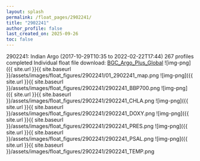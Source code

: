 ```yaml
---
layout: splash
permalink: /float_pages/2902241/
title: "2902241"
author_profile: false
last_created_on: 2025-09-26
toc: false
---
```

 
2902241: Indian Argo (2017-10-29T10:35 to 2022-02-22T17:44)
267 profiles completed
Individual float file download: [BGC_Argo_Plus_Global](https://ftp.soest.hawaii.edu/bgc_argo_plus/Individual_Floats/outliers_removed/2902241_Sprof_processed.nc)
![img-png]({{ site.url }}{{ site.baseurl }}/assets/images/float_figures/2902241/01_2902241_map.png
![img-png]({{ site.url }}{{ site.baseurl }}/assets/images/float_figures/2902241/2902241_BBP700.png
![img-png]({{ site.url }}{{ site.baseurl }}/assets/images/float_figures/2902241/2902241_CHLA.png
![img-png]({{ site.url }}{{ site.baseurl }}/assets/images/float_figures/2902241/2902241_DOXY.png
![img-png]({{ site.url }}{{ site.baseurl }}/assets/images/float_figures/2902241/2902241_PRES.png
![img-png]({{ site.url }}{{ site.baseurl }}/assets/images/float_figures/2902241/2902241_PSAL.png
![img-png]({{ site.url }}{{ site.baseurl }}/assets/images/float_figures/2902241/2902241_TEMP.png
